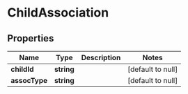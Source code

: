 # ChildAssociation

## Properties
Name | Type | Description | Notes
------------ | ------------- | ------------- | -------------
**childId** | **string** |  | [default to null]
**assocType** | **string** |  | [default to null]


